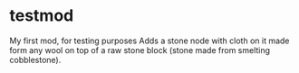 # testmod
My first mod, for testing purposes
Adds a stone node with cloth on it made form any wool on top of a raw stone block (stone made from smelting cobblestone).
